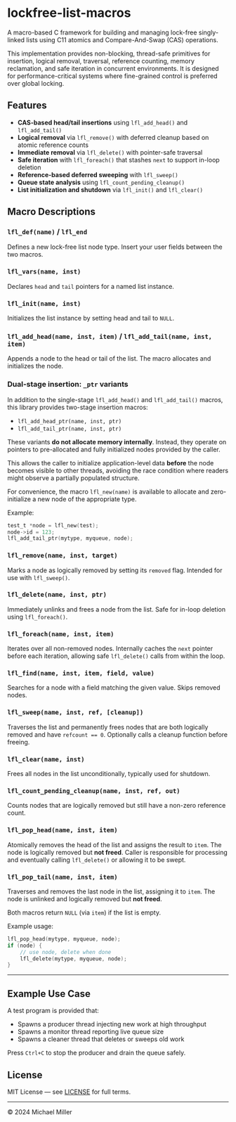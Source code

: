 # lockfree-list-macros

A macro-based C framework for building and managing lock-free singly-linked lists using C11 atomics and Compare-And-Swap (CAS) operations.

This implementation provides non-blocking, thread-safe primitives for insertion, logical removal, traversal, reference counting, memory reclamation, and safe iteration in concurrent environments. It is designed for performance-critical systems where fine-grained control is preferred over global locking.

## Features

- **CAS-based head/tail insertions** using `lfl_add_head()` and `lfl_add_tail()`
- **Logical removal** via `lfl_remove()` with deferred cleanup based on atomic reference counts
- **Immediate removal** via `lfl_delete()` with pointer-safe traversal
- **Safe iteration** with `lfl_foreach()` that stashes `next` to support in-loop deletion
- **Reference-based deferred sweeping** with `lfl_sweep()`
- **Queue state analysis** using `lfl_count_pending_cleanup()`
- **List initialization and shutdown** via `lfl_init()` and `lfl_clear()`

## Macro Descriptions

### `lfl_def(name)` / `lfl_end`
Defines a new lock-free list node type. Insert your user fields between the two macros.

### `lfl_vars(name, inst)`
Declares `head` and `tail` pointers for a named list instance.

### `lfl_init(name, inst)`
Initializes the list instance by setting head and tail to `NULL`.

### `lfl_add_head(name, inst, item)` / `lfl_add_tail(name, inst, item)`
Appends a node to the head or tail of the list. The macro allocates and initializes the node.

### Dual-stage insertion: `_ptr` variants
In addition to the single-stage `lfl_add_head()` and `lfl_add_tail()` macros,
this library provides two-stage insertion macros:

- `lfl_add_head_ptr(name, inst, ptr)`
- `lfl_add_tail_ptr(name, inst, ptr)`

These variants **do not allocate memory internally**. Instead, they operate on
pointers to pre-allocated and fully initialized nodes provided by the caller.

This allows the caller to initialize application-level data **before** the node
becomes visible to other threads, avoiding the race condition where readers
might observe a partially populated structure.

For convenience, the macro `lfl_new(name)` is available to allocate and zero-initialize
a new node of the appropriate type.

Example:

```c
test_t *node = lfl_new(test);
node->id = 123;
lfl_add_tail_ptr(mytype, myqueue, node);
```

### `lfl_remove(name, inst, target)`
Marks a node as logically removed by setting its `removed` flag. Intended for use with `lfl_sweep()`.

### `lfl_delete(name, inst, ptr)`
Immediately unlinks and frees a node from the list. Safe for in-loop deletion using `lfl_foreach()`.

### `lfl_foreach(name, inst, item)`
Iterates over all non-removed nodes. Internally caches the `next` pointer before each iteration, allowing safe `lfl_delete()` calls from within the loop.

### `lfl_find(name, inst, item, field, value)`
Searches for a node with a field matching the given value. Skips removed nodes.

### `lfl_sweep(name, inst, ref, [cleanup])`
Traverses the list and permanently frees nodes that are both logically removed and have `refcount == 0`. Optionally calls a cleanup function before freeing.

### `lfl_clear(name, inst)`
Frees all nodes in the list unconditionally, typically used for shutdown.

### `lfl_count_pending_cleanup(name, inst, ref, out)`
Counts nodes that are logically removed but still have a non-zero reference count.

### `lfl_pop_head(name, inst, item)`
Atomically removes the head of the list and assigns the result to `item`.
The node is logically removed but **not freed**. Caller is responsible for
processing and eventually calling `lfl_delete()` or allowing it to be swept.

### `lfl_pop_tail(name, inst, item)`
Traverses and removes the last node in the list, assigning it to `item`.
The node is unlinked and logically removed but **not freed**.

Both macros return `NULL` (via `item`) if the list is empty.

Example usage:

```c
lfl_pop_head(mytype, myqueue, node);
if (node) {
    // use node, delete when done
    lfl_delete(mytype, myqueue, node);
}
```

---


## Example Use Case

A test program is provided that:
- Spawns a producer thread injecting new work at high throughput
- Spawns a monitor thread reporting live queue size
- Spawns a cleaner thread that deletes or sweeps old work

Press `Ctrl+C` to stop the producer and drain the queue safely.

## License

MIT License — see [LICENSE](./LICENSE) for full terms.

---

© 2024 Michael Miller

